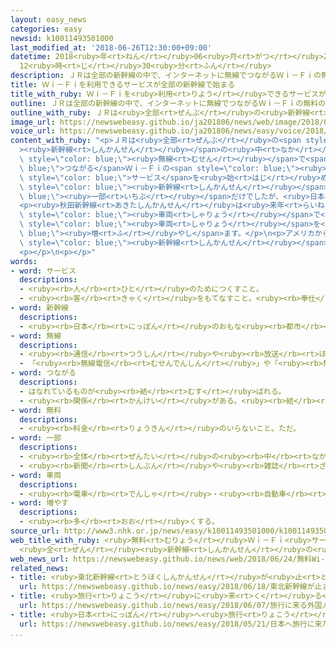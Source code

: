 ```yaml
---
layout: easy_news
categories: easy
newsid: k10011493501000
last_modified_at: '2018-06-26T12:30:00+09:00'
datetime: 2018<ruby>年<rt>ねん</rt></ruby>06<ruby>月<rt>がつ</rt></ruby>26<ruby>日<rt>にち</rt></ruby>
  12<ruby>時<rt>じ</rt></ruby>30<ruby>分<rt>ふん</rt></ruby>
description: ＪＲは全部の新幹線の中で、インターネットに無線でつながるＷｉ－Ｆｉの無料のサービスを始めます。
title: Ｗｉ－Ｆｉを利用できるサービスが全部の新幹線で始まる
title_with_ruby: Ｗｉ－Ｆｉを<ruby>利用<rt>りよう</rt></ruby>できるサービスが<ruby>全部<rt>ぜんぶ</rt></ruby>の<ruby>新幹線<rt>しんかんせん</rt></ruby>で<ruby>始<rt>はじ</rt></ruby>まる
outline: ＪＲは全部の新幹線の中で、インターネットに無線でつながるＷｉ－Ｆｉの無料のサービスを始めます。
outline_with_ruby: ＪＲは<ruby>全部<rt>ぜんぶ</rt></ruby>の<ruby>新幹線<rt>しんかんせん</rt></ruby>の<ruby>中<rt>なか</rt></ruby>で、インターネットに<ruby>無線<rt>むせん</rt></ruby>でつながるＷｉ－Ｆｉの<ruby>無料<rt>むりょう</rt></ruby>のサービスを<ruby>始<rt>はじ</rt></ruby>めます。
image_url: https://newswebeasy.github.io/ja201806/news/web/image/2018/06/24/K10011493501_1806241558_1806241600_01_02.jpg
voice_url: https://newswebeasy.github.io/ja201806/news/easy/voice/2018/06/26/k10011493501000.mp4
content_with_ruby: "<p>ＪＲは<ruby>全部<rt>ぜんぶ</rt></ruby>の<span style=\"color: blue;\"\
  ><ruby>新幹線<rt>しんかんせん</rt></ruby></span>の<ruby>中<rt>なか</rt></ruby>で、インターネットに<span\
  \ style=\"color: blue;\"><ruby>無線<rt>むせん</rt></ruby></span>で<span style=\"color:\
  \ blue;\">つながる</span>Ｗｉ－Ｆｉの<span style=\"color: blue;\"><ruby>無料<rt>むりょう</rt></ruby></span>の<span\
  \ style=\"color: blue;\">サービス</span>を<ruby>始<rt>はじ</rt></ruby>めます。<ruby>今<rt>いま</rt></ruby>までＷｉ－Ｆｉを<ruby>利用<rt>りよう</rt></ruby>できる<span\
  \ style=\"color: blue;\"><ruby>新幹線<rt>しんかんせん</rt></ruby></span>は<span style=\"color:\
  \ blue;\"><ruby>一部<rt>いちぶ</rt></ruby></span>だけでしたが、<ruby>日本<rt>にっぽん</rt></ruby>へ<ruby>旅行<rt>りょこう</rt></ruby>に<ruby>来<rt>く</rt></ruby>る<ruby>外国人<rt>がいこくじん</rt></ruby>などからもっと<ruby>利用<rt>りよう</rt></ruby>できるようにしてほしいと<ruby>言<rt>い</rt></ruby>われていました。</p>\n\
  <p><ruby>秋田新幹線<rt>あきたしんかんせん</rt></ruby>は<ruby>来年<rt>らいねん</rt></ruby>５<ruby>月<rt>がつ</rt></ruby>まで、<ruby>北陸新幹線<rt>ほくりくしんかんせん</rt></ruby>は<ruby>来年<rt>らいねん</rt></ruby>９<ruby>月<rt>がつ</rt></ruby>まで、<ruby>東海道<rt>とうかいどう</rt></ruby>と<ruby>山陽<rt>さんよう</rt></ruby>、<ruby>九州<rt>きゅうしゅう</rt></ruby>、<ruby>山形新幹線<rt>やまがたしんかんせん</rt></ruby>は２０２０<ruby>年<rt>ねん</rt></ruby>３<ruby>月<rt>がつ</rt></ruby>までに<ruby>全部<rt>ぜんぶ</rt></ruby>の<span\
  \ style=\"color: blue;\"><ruby>車両<rt>しゃりょう</rt></ruby></span>で<ruby>利用<rt>りよう</rt></ruby>できるようにします。<ruby>北海道<rt>ほっかいどう</rt></ruby>、<ruby>東北<rt>とうほく</rt></ruby>、<ruby>上越<rt>じょうえつ</rt></ruby><ruby>新幹線<rt>しんかんせん</rt></ruby>でも<ruby>利用<rt>りよう</rt></ruby>できる<span\
  \ style=\"color: blue;\"><ruby>車両<rt>しゃりょう</rt></ruby></span>を<span style=\"color:\
  \ blue;\"><ruby>増<rt>ふ</rt></ruby>やし</span>ます。</p>\n<p>アメリカから<ruby>旅行<rt>りょこう</rt></ruby>で<ruby>来<rt>き</rt></ruby>た<ruby>男性<rt>だんせい</rt></ruby>は、「Ｗｉ－Ｆｉを<ruby>使<rt>つか</rt></ruby>うことができたら、<span\
  \ style=\"color: blue;\"><ruby>新幹線<rt>しんかんせん</rt></ruby></span>の<ruby>中<rt>なか</rt></ruby>から<ruby>家族<rt>かぞく</rt></ruby>に<ruby>連絡<rt>れんらく</rt></ruby>をすることができるのでうれしいです」と<ruby>話<rt>はな</rt></ruby>していました。</p>\n\
  <p></p>\n<p></p>"
words:
- word: サービス
  descriptions:
  - <ruby><rb>人</rb><rt>ひと</rt></ruby>のためにつくすこと。
  - <ruby><rb>客</rb><rt>きゃく</rt></ruby>をもてなすこと。<ruby><rb>奉仕</rb><rt>ほうし</rt></ruby>。
- word: 新幹線
  descriptions:
  - <ruby><rb>日本</rb><rt>にっぽん</rt></ruby>のおもな<ruby><rb>都市</rb><rt>とし</rt></ruby>を<ruby><rb>結</rb><rt>むす</rt></ruby>んで、<ruby><rb>速</rb><rt>はや</rt></ruby>く<ruby><rb>人</rb><rt>ひと</rt></ruby>を<ruby><rb>運</rb><rt>はこ</rt></ruby>ぶための<ruby><rb>高速鉄道</rb><rt>こうそくてつどう</rt></ruby>。<ruby><rb>東海道新幹線</rb><rt>とうかいどうしんかんせん</rt></ruby>、<ruby><rb>山陽新幹線</rb><rt>さんようしんかんせん</rt></ruby>、<ruby><rb>上越新幹線</rb><rt>じょうえつしんかんせん</rt></ruby>、<ruby><rb>長野新幹線</rb><rt>ながのしんかんせん</rt></ruby>、<ruby><rb>東北新幹線</rb><rt>とうほくしんかんせん</rt></ruby>、<ruby><rb>山形新幹線</rb><rt>やまがたしんかんせん</rt></ruby>、<ruby><rb>秋田新幹線</rb><rt>あきたしんかんせん</rt></ruby>、<ruby><rb>九州新幹線</rb><rt>きゅうしゅうしんかんせん</rt></ruby>がある。
- word: 無線
  descriptions:
  - <ruby><rb>通信</rb><rt>つうしん</rt></ruby>や<ruby><rb>放送</rb><rt>ほうそう</rt></ruby>で、<ruby><rb>電波</rb><rt>でんぱ</rt></ruby>を<ruby><rb>使</rb><rt>つか</rt></ruby>い、<ruby><rb>電線</rb><rt>でんせん</rt></ruby>を<ruby><rb>使</rb><rt>つか</rt></ruby>わないこと。
  - 「<ruby><rb>無線電信</rb><rt>むせんでんしん</rt></ruby>」や「<ruby><rb>無線電話</rb><rt>むせんでんわ</rt></ruby>」の<ruby><rb>略</rb><rt>りゃく</rt></ruby>。
- word: つながる
  descriptions:
  - はなれているものが<ruby><rb>結</rb><rt>むす</rt></ruby>ばれる。
  - <ruby><rb>関係</rb><rt>かんけい</rt></ruby>がある。<ruby><rb>結</rb><rt>むす</rt></ruby>びつく。
- word: 無料
  descriptions:
  - <ruby><rb>料金</rb><rt>りょうきん</rt></ruby>のいらないこと。ただ。
- word: 一部
  descriptions:
  - <ruby><rb>全体</rb><rt>ぜんたい</rt></ruby>の<ruby><rb>中</rb><rt>なか</rt></ruby>の、ある<ruby><rb>部分</rb><rt>ぶぶん</rt></ruby>。
  - <ruby><rb>新聞</rb><rt>しんぶん</rt></ruby>や<ruby><rb>雑誌</rb><rt>ざっし</rt></ruby>などを<ruby><rb>数</rb><rt>かぞ</rt></ruby>えるときの、<ruby><rb>一</rb><rt>ひと</rt></ruby>つ。
- word: 車両
  descriptions:
  - <ruby><rb>電車</rb><rt>でんしゃ</rt></ruby>・<ruby><rb>自動車</rb><rt>じどうしゃ</rt></ruby>などのこと。また、その<ruby><rb>一台</rb><rt>いちだい</rt></ruby><ruby><rb>一台</rb><rt>いちだい</rt></ruby>。
- word: 増やす
  descriptions:
  - <ruby><rb>多</rb><rt>おお</rt></ruby>くする。
source_url: http://www3.nhk.or.jp/news/easy/k10011493501000/k10011493501000.html
web_title_with_ruby: <ruby>無料<rt>むりょう</rt></ruby>Ｗｉ－Ｆｉ<ruby>サービス<rt>さーびす</rt></ruby>
  <ruby>全<rt>ぜん</rt></ruby><ruby>新幹線<rt>しんかんせん</rt></ruby>の<ruby>路線<rt>ろせん</rt></ruby>で<ruby>今年度中<rt>こんねんどちゅう</rt></ruby>に<ruby>提供<rt>ていきょう</rt></ruby>へ
web_news_url: https://newswebeasy.github.io/news/web/2018/06/24/無料Wi-Fiサービス-全新幹線の路線で今年度中に提供へ
related_news:
- title: <ruby>東北新幹線<rt>とうほくしんかんせん</rt></ruby>が<ruby>止<rt>と</rt></ruby>まる　パンタグラフに<ruby>何<rt>なに</rt></ruby>かがぶつかった<ruby>跡<rt>あと</rt></ruby>
  url: https://newswebeasy.github.io/news/easy/2018/06/18/東北新幹線が止まる-パンタグラフに何かがぶつかった跡
- title: <ruby>旅行<rt>りょこう</rt></ruby>に<ruby>来<rt>く</rt></ruby>る<ruby>外国人<rt>がいこくじん</rt></ruby>を<ruby>増<rt>ふ</rt></ruby>やす　マナーの<ruby>問題<rt>もんだい</rt></ruby>も<ruby>考<rt>かんが</rt></ruby>える<ruby>必要<rt>ひつよう</rt></ruby>がある
  url: https://newswebeasy.github.io/news/easy/2018/06/07/旅行に来る外国人を増やす-マナーの問題も考える必要がある
- title: <ruby>日本<rt>にっぽん</rt></ruby>へ<ruby>旅行<rt>りょこう</rt></ruby>に<ruby>来<rt>き</rt></ruby>た<ruby>外国人<rt>がいこくじん</rt></ruby>が<ruby>最<rt>もっと</rt></ruby>も<ruby>早<rt>はや</rt></ruby>く１０００<ruby>万<rt>まん</rt></ruby><ruby>人<rt>にん</rt></ruby>になる
  url: https://newswebeasy.github.io/news/easy/2018/05/21/日本へ旅行に来た外国人が最も早く1000万人になる
...
```

